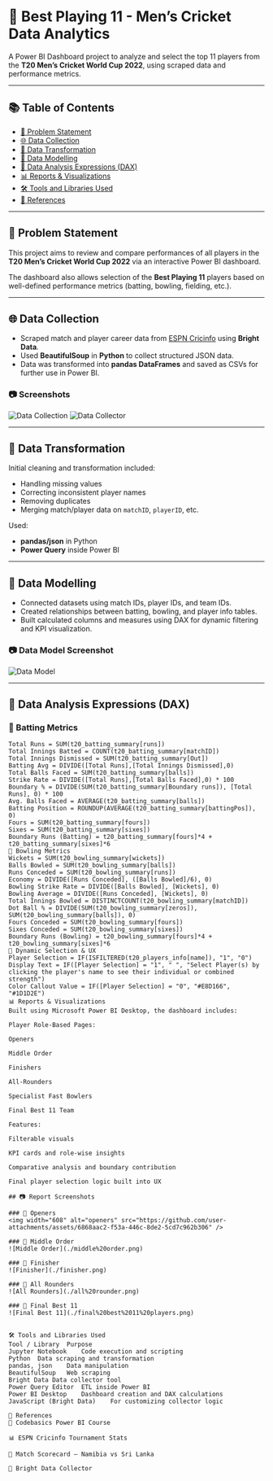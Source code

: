 # 🏏 Best Playing 11 - Men’s Cricket Data Analytics

A Power BI Dashboard project to analyze and select the top 11 players from the **T20 Men’s Cricket World Cup 2022**, using scraped data and performance metrics.

---

## 📚 Table of Contents

- [🎯 Problem Statement](#-problem-statement)
- [🌐 Data Collection](#-data-collection)
- [🔄 Data Transformation](#-data-transformation)
- [🧩 Data Modelling](#-data-modelling)
- [🧮 Data Analysis Expressions (DAX)](#-data-analysis-expressions-dax)
- [📊 Reports & Visualizations](#-reports--visualizations)
- [🛠 Tools and Libraries Used](#-tools-and-libraries-used)
- [🔗 References](#-references)

---

## 🎯 Problem Statement

This project aims to review and compare performances of all players in the **T20 Men’s Cricket World Cup 2022** via an interactive Power BI dashboard.

The dashboard also allows selection of the **Best Playing 11** players based on well-defined performance metrics (batting, bowling, fielding, etc.).

---

## 🌐 Data Collection

- Scraped match and player career data from [ESPN Cricinfo](https://www.espncricinfo.com) using **Bright Data**.
- Used **BeautifulSoup** in **Python** to collect structured JSON data.
- Data was transformed into **pandas DataFrames** and saved as CSVs for further use in Power BI.

### 📷 Screenshots

![Data Collection](https://github.com/user-attachments/assets/b06f857b-4ef3-45ae-b6ca-507029cb2726)
![Data Collector](https://github.com/user-attachments/assets/cb14ad33-c197-439e-aeef-bebe3696cbce)

---

## 🔄 Data Transformation

Initial cleaning and transformation included:

- Handling missing values
- Correcting inconsistent player names
- Removing duplicates
- Merging match/player data on `matchID`, `playerID`, etc.

Used:
- **pandas/json** in Python
- **Power Query** inside Power BI

---

## 🧩 Data Modelling

- Connected datasets using match IDs, player IDs, and team IDs.
- Created relationships between batting, bowling, and player info tables.
- Built calculated columns and measures using DAX for dynamic filtering and KPI visualization.

### 📷 Data Model Screenshot

![Data Model](https://github.com/user-attachments/assets/cda35b48-b9f2-42ef-8282-50e9c4b90b7e)

---

## 🧮 Data Analysis Expressions (DAX)

### 🔹 Batting Metrics

```DAX
Total Runs = SUM(t20_batting_summary[runs])
Total Innings Batted = COUNT(t20_batting_summary[matchID])
Total Innings Dismissed = SUM(t20_batting_summary[Out])
Batting Avg = DIVIDE([Total Runs],[Total Innings Dismissed],0)
Total Balls Faced = SUM(t20_batting_summary[balls])
Strike Rate = DIVIDE([Total Runs],[Total Balls Faced],0) * 100
Boundary % = DIVIDE(SUM(t20_batting_summary[Boundary runs]), [Total Runs], 0) * 100
Avg. Balls Faced = AVERAGE(t20_batting_summary[balls])
Batting Position = ROUNDUP(AVERAGE(t20_batting_summary[battingPos]), 0)
Fours = SUM(t20_batting_summary[fours])
Sixes = SUM(t20_batting_summary[sixes])
Boundary Runs (Batting) = t20_batting_summary[fours]*4 + t20_batting_summary[sixes]*6
🔹 Bowling Metrics
Wickets = SUM(t20_bowling_summary[wickets])
Balls Bowled = SUM(t20_bowling_summary[balls])
Runs Conceded = SUM(t20_bowling_summary[runs])
Economy = DIVIDE([Runs Conceded], ([Balls Bowled]/6), 0)
Bowling Strike Rate = DIVIDE([Balls Bowled], [Wickets], 0)
Bowling Average = DIVIDE([Runs Conceded], [Wickets], 0)
Total Innings Bowled = DISTINCTCOUNT(t20_bowling_summary[matchID])
Dot Ball % = DIVIDE(SUM(t20_bowling_summary[zeros]), SUM(t20_bowling_summary[balls]), 0)
Fours Conceded = SUM(t20_bowling_summary[fours])
Sixes Conceded = SUM(t20_bowling_summary[sixes])
Boundary Runs (Bowling) = t20_bowling_summary[fours]*4 + t20_bowling_summary[sixes]*6
🔹 Dynamic Selection & UX
Player Selection = IF(ISFILTERED(t20_players_info[name]), "1", "0")
Display Text = IF([Player Selection] = "1", " ", "Select Player(s) by clicking the player's name to see their individual or combined strength")
Color Callout Value = IF([Player Selection] = "0", "#E8D166", "#1D1D2E")
📊 Reports & Visualizations
Built using Microsoft Power BI Desktop, the dashboard includes:

Player Role-Based Pages:

Openers

Middle Order

Finishers

All-Rounders

Specialist Fast Bowlers

Final Best 11 Team

Features:

Filterable visuals

KPI cards and role-wise insights

Comparative analysis and boundary contribution

Final player selection logic built into UX

## 📷 Report Screenshots

### 🔸 Openers
<img width="608" alt="openers" src="https://github.com/user-attachments/assets/6868aac2-f53a-446c-8de2-5cd7c962b306" />

### 🔸 Middle Order
![Middle Order](./middle%20order.png)

### 🔸 Finisher
![Finisher](./finisher.png)

### 🔸 All Rounders
![All Rounders](./all%20rounder.png)

### 🔸 Final Best 11
![Final Best 11](./final%20best%2011%20players.png)


🛠 Tools and Libraries Used
Tool / Library	Purpose
Jupyter Notebook	Code execution and scripting
Python	Data scraping and transformation
pandas, json	Data manipulation
BeautifulSoup	Web scraping
Bright Data	Data collector tool
Power Query Editor	ETL inside Power BI
Power BI Desktop	Dashboard creation and DAX calculations
JavaScript (Bright Data)	For customizing collector logic

🔗 References
📘 Codebasics Power BI Course

📊 ESPN Cricinfo Tournament Stats

🏏 Match Scorecard – Namibia vs Sri Lanka

🧰 Bright Data Collector











